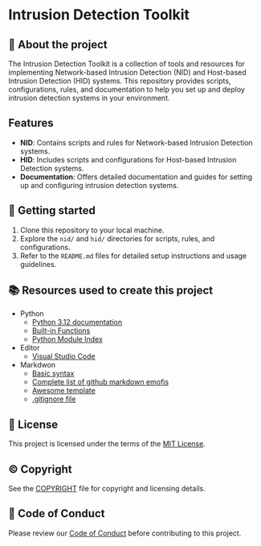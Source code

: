 # Intrusion Detection Toolkit

## :newspaper: About the project

The Intrusion Detection Toolkit is a collection of tools and resources for implementing Network-based Intrusion Detection (NID) and Host-based Intrusion Detection (HID) systems. This repository provides scripts, configurations, rules, and documentation to help you set up and deploy intrusion detection systems in your environment.

## Features

- **NID**: Contains scripts and rules for Network-based Intrusion Detection systems.
- **HID**: Includes scripts and configurations for Host-based Intrusion Detection systems.
- **Documentation**: Offers detailed documentation and guides for setting up and configuring intrusion detection systems.

## :runner: Getting started

1. Clone this repository to your local machine.
2. Explore the `nid/` and `hid/` directories for scripts, rules, and configurations.
3. Refer to the `README.md` files for detailed setup instructions and usage guidelines.

## :books: Resources used to create this project

* Python
  * [Python 3.12 documentation](https://docs.python.org/3/)
  * [Built-in Functions](https://docs.python.org/3/library/functions.html)
  * [Python Module Index](https://docs.python.org/3/py-modindex.html)
* Editor
  * [Visual Studio Code](https://code.visualstudio.com/)
* Markdwon
  * [Basic syntax](https://www.markdownguide.org/basic-syntax/)
  * [Complete list of github markdown emofis](https://dev.to/nikolab/complete-list-of-github-markdown-emoji-markup-5aia)
  * [Awesome template](http://github.com/Human-Activity-Recognition/blob/main/README.md)
  * [.gitignore file](https://git-scm.com/docs/gitignore)

## :bookmark: License

This project is licensed under the terms of the [MIT License](LICENSE).

## :copyright: Copyright

See the [COPYRIGHT](COPYRIGHT) file for copyright and licensing details.

## :straight_ruler: Code of Conduct

Please review our [Code of Conduct](CODE_OF_CONDUCT.md) before contributing to this project.
